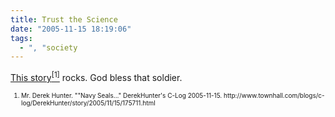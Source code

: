 ```yaml
---
title: Trust the Science
date: "2005-11-15 18:19:06"
tags:
  - ", "society
---
```

<p><a href="http://www.townhall.com/blogs/c-log/DerekHunter/story/2005/11/15/175711.html" title="Navy Seals...">This story<sup>[1]</sup></a> rocks.  God bless that soldier.</p>  <font size="-2"><ol><li>Mr. Derek Hunter. ""Navy Seals..." DerekHunter's C-Log 2005-11-15. http://www.townhall.com/blogs/c-log/DerekHunter/story/2005/11/15/175711.html  </li></ol></font>

